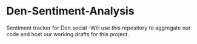 # Den-Sentiment-Analysis
Sentiment tracker for Den.social
-Will use this repository to aggregate our code and host our working drafts for this project.
